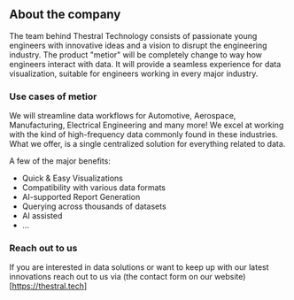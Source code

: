 ## About the company
The team behind Thestral Technology consists of passionate young engineers with innovative ideas and a vision to disrupt the engineering industry.
The product "metior" will be completely change to way how engineers interact with data. It will provide a seamless experience for data visualization, suitable for engineers working in every major industry.

### Use cases of metior
We will streamline data workflows for Automotive, Aerospace, Manufacturing, Electrical Engineering and many more!
We excel at working with the kind of high-frequency data commonly found in these industries.
What we offer, is a single centralized solution for everything related to data.

A few of the major benefits:
- Quick & Easy Visualizations
- Compatibility with various data formats
- AI-supported Report Generation
- Querying across thousands of datasets
- AI assisted
- ...

### Reach out to us
If you are interested in data solutions or want to keep up with our latest innovations reach out to us via (the contact form on our website)[https://thestral.tech]
